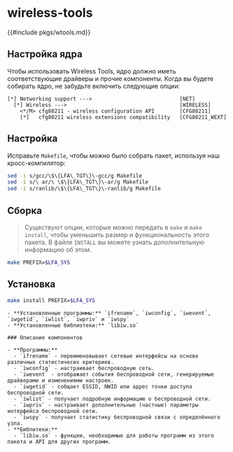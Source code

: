 # wireless-tools

{{#include pkgs/wtools.md}}

## Настройка ядра

Чтобы использовать Wireless Tools, ядро должно иметь соответствующие драйверы и прочие компоненты. Когда вы будете собирать ядро, не забудьте включить следующие опции:

```
[*] Networking support --->                            [NET]
  [*] Wireless --->                                    [WIRELESS]
    <*/M> cfg80211 - wireless configuration API        [CFG80211]
    [*]   cfg80211 wireless extensions compatibility   [CFG80211_WEXT]
```

## Настройка

Исправьте `Makefile`, чтобы можно было собрать пакет, используя наш кросс-компилятор:

```bash
sed -i s/gcc/\$\{LFA\_TGT\}\-gcc/g Makefile
sed -i s/\ ar/\ \$\{LFA\_TGT\}\-ar/g Makefile
sed -i s/ranlib/\$\{LFA\_TGT\}\-ranlib/g Makefile
```

## Сборка

> Существуют опции, которые можно передать в `make` и `make install`, чтобы уменьшить размер и функциональность этого пакета. В файле `INSTALL` вы можете узнать дополнительную информацию об этом.

```bash
make PREFIX=$LFA_SYS
```

## Установка

```bash
make install PREFIX=$LFA_SYS
```

~~~admonish note title="Содержимое пакета" collapsible=true
- **Установленные программы:** `ifrename`, `iwconfig`, `iwevent`, `iwgetid`, `iwlist`, `iwpriv` и `iwspy`
- **Установленные библиотеки:** `libiw.so`

### Описание компонентов

- **Программы:**
  - `ifrename` - переименовывает сетевые интерфейсы на основе различных статистичесих критериев.
  - `iwconfig` - настраивает беспроводную сеть.
  - `iwevent` - отображает события беспроводной сети, генерируемые драйверами и изменениями настроек.
  - `iwgetid` - собщает ESSID, NWID или адрес точки доступа беспроводной сети.
  - `iwlist` - получает подробную информацию о беспроводной сети.
  - `iwpriv` - настраивает дополнительные (частные) параметры интерфейса беспроводной сети.
  - `iwspy` - получает статистику беспроводной связи с определённого узла.
- **Библитеки:**
  - `libiw.so` - функции, необходимые для работы программ из этого пакета и API для других программ.
~~~

